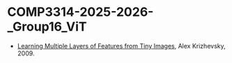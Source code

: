# COMP3314-2025-2026-_Group16_ViT


* [Learning Multiple Layers of Features from Tiny Images](https://www.cs.toronto.edu/~kriz/learning-features-2009-TR.pdf), Alex Krizhevsky, 2009.
